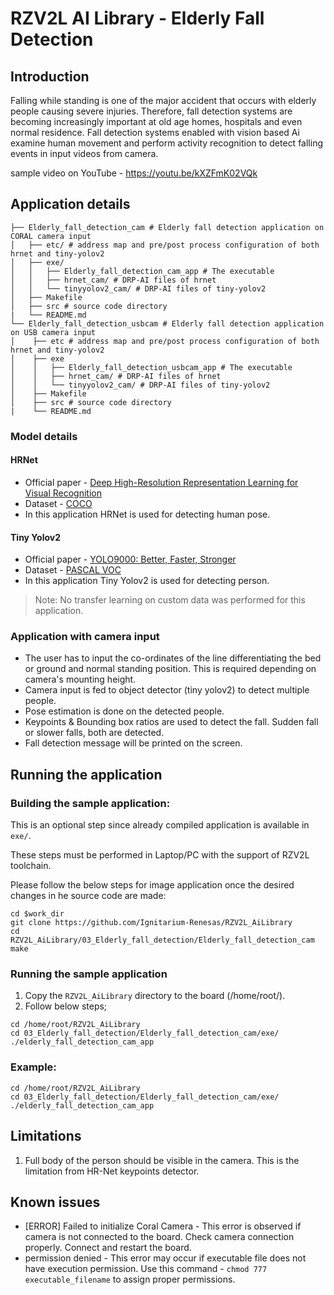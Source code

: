 # RZV2L AI Library - Elderly Fall Detection

## Introduction

Falling while standing is one of the major accident that occurs with elderly people causing severe injuries. Therefore, fall detection systems are becoming increasingly important  at old age homes, hospitals and even normal residence. Fall detection systems enabled with vision based Ai examine human movement and perform activity recognition to detect falling events in input videos from camera.

sample video on YouTube - https://youtu.be/kXZFmK02VQk

## Application details

```
├── Elderly_fall_detection_cam # Elderly fall detection application on CORAL camera input
│   ├── etc/ # address map and pre/post process configuration of both hrnet and tiny-yolov2
│   ├── exe/
│   │   ├── Elderly_fall_detection_cam_app # The executable
│   │   ├── hrnet_cam/ # DRP-AI files of hrnet
│   │   └── tinyyolov2_cam/ # DRP-AI files of tiny-yolov2
│   ├── Makefile
│   ├── src # source code directory
|   └── README.md
└── Elderly_fall_detection_usbcam # Elderly fall detection application on USB camera input
│    ├── etc # address map and pre/post process configuration of both hrnet and tiny-yolov2
│    ├── exe
│    │   ├── Elderly_fall_detection_usbcam_app # The executable
│    │   ├── hrnet_cam/ # DRP-AI files of hrnet
│    │   └── tinyyolov2_cam/ # DRP-AI files of tiny-yolov2
│    ├── Makefile
│    ├── src # source code directory
|    └── README.md
```

### Model details

#### HRNet

- Official paper - [Deep High-Resolution Representation Learning for Visual Recognition](https://arxiv.org/pdf/1908.07919.pdf)
- Dataset - [COCO](https://cocodataset.org/#home)
- In this application HRNet is used for detecting human pose.

#### Tiny Yolov2

- Official paper - [YOLO9000: Better, Faster, Stronger](https://arxiv.org/pdf/1612.08242.pdf)
- Dataset - [PASCAL VOC](http://host.robots.ox.ac.uk/pascal/VOC/)
- In this application Tiny Yolov2 is used for detecting person.

> Note: No transfer learning on custom data was performed for this application.

### Application with camera input

- The user has to input the co-ordinates of the line differentiating the bed or ground and normal standing position. This is required depending on camera's mounting height.
- Camera input is fed to object detector (tiny yolov2) to detect multiple people.
- Pose estimation is done on the detected people. 
- Keypoints & Bounding box ratios are used to detect the fall. Sudden fall or slower falls, both are detected.
- Fall detection message will be printed on the screen.

## Running the application

### Building the sample application:

This is an optional step since already compiled application is available in `exe/`.

These steps must be performed in Laptop/PC with the support of RZV2L toolchain.

Please follow the below steps for image application once the desired changes in he source code are made:

```
cd $work_dir
git clone https://github.com/Ignitarium-Renesas/RZV2L_AiLibrary 
cd RZV2L_AiLibrary/03_Elderly_fall_detection/Elderly_fall_detection_cam
make
```

### Running the sample application

1. Copy the `RZV2L_AiLibrary` directory to the board (/home/root/).
2. Follow below steps;

```
cd /home/root/RZV2L_AiLibrary 
cd 03_Elderly_fall_detection/Elderly_fall_detection_cam/exe/
./elderly_fall_detection_cam_app
```

### Example:

```
cd /home/root/RZV2L_AiLibrary 
cd 03_Elderly_fall_detection/Elderly_fall_detection_cam/exe/
./elderly_fall_detection_cam_app
```

## Limitations

1. Full body of the person should be visible in the camera. This is the limitation from HR-Net keypoints detector. 

## Known issues
- [ERROR] Failed to initialize Coral Camera - This error is observed if camera is not connected to the board. Check camera connection properly. Connect and restart the board.
- permission denied - This error may occur if executable file does not have execution permission. Use this command - `chmod 777 executable_filename` to assign proper permissions.  
 
